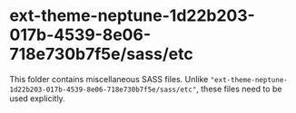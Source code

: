# ext-theme-neptune-1d22b203-017b-4539-8e06-718e730b7f5e/sass/etc

This folder contains miscellaneous SASS files. Unlike `"ext-theme-neptune-1d22b203-017b-4539-8e06-718e730b7f5e/sass/etc"`, these files
need to be used explicitly.
